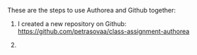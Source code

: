 These are the steps to use Authorea and Github together:

1. I created a new repository on Github:
https://github.com/petrasovaa/class-assignment-authorea

2.
